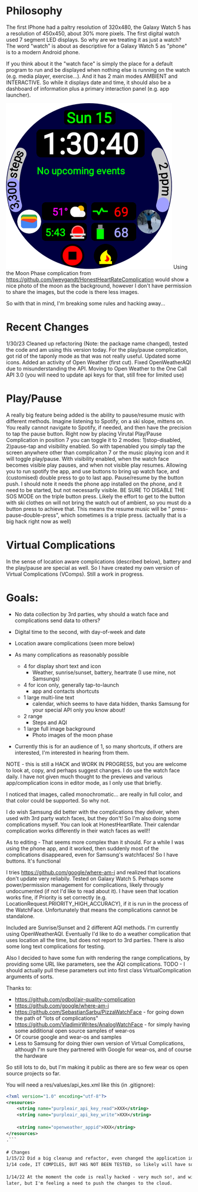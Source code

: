 # Philosophy

The first IPhone had a paltry resolution of 320x480, the Galaxy Watch 5 has a resolution of 450x450,
about 30% more pixels. The first digital watch used 7 segment LED displays. So why are we treating
it as just a watch? The word "watch" is about as descriptive for a Galaxy Watch 5 as "phone" is to a
modern Android phone.

If you think about it the "watch face" is simply the place for a default program to run and be
displayed when nothing else is running on the watch (e.g. media player, exercise...). And it has 2
main modes AMBIENT and INTERACTIVE. So while it displays date and time, it should also be a
dashboard of information plus a primary interaction panel (e.g. app launcher).

![Watch](./images/Watch.png) Using the Moon Phase complication
from https://github.com/jweygandt/HonestHeartRateComplication would show a nice photo of the moon as
the background, however I don't have permission to share the images, but the code is there less
images.

So with that in mind, I'm breaking some rules and hacking away...

# Recent Changes

1/30/23 Cleaned up refactoring (Note: the package name changed), tested the code and am using this
version today. For the play/pause complication, got rid of the taponly mode as that was not really
useful. Updated some icons. Added an activity of Open Weather (first cut). Fixed OpenWeatherAQI due
to misunderstanding the API. Moving to Open Weather to the One Call API 3.0 (you will need to update api
keys for that, still free for limited use)

# Play/Pause

A really big feature being added is the ability to pause/resume music with different methods.
Imagine listening to Spotify, on a ski slope, mittens on. You really cannot navigate to Spotify, if
needed, and then have the precision to tap the pause button. Right now by placing Virutal Play/Pause
Complication in position 7 you can toggle it to 2 modes: 1)stop-disabled, 2)pause-tap and visibility
enabled. So with tapenabled you simply tap the screen anywhere other than complicaiton 7 or the
music playing icon and it will toggle play/pause. With visibility enabled, when the watch face
becomes visible play pauses, and when not visible play resumes. Allowing you to run spotify the app,
and use buttons to bring up watch face, and (customised) double press to go to last app.
Pause/resume by the button push. I should note it needs the phone app installed on the phone, and it
need to be started, but not necessarlly visible. BE SURE TO DISABLE THE SOS MODE on the triple
button press. Likely the effort to get to the button with ski clothes on will not bring the watch
out of ambient, so you must do a button press to achieve that. This means the resume music will be "
press-pause-double-press", which sometimes is a triple press.
(actually that is a big hack right now as well)

# Virtual Complications

In the sense of location aware complications (described below), battery and the play/pause are
special as well. So I have created my own version of Virtual Complications (VComps). Still a work in
progress.

# Goals:

* No data collection by 3rd parties, why should a watch face and complications send data to others?
* Digital time to the second, with day-of-week and date
* Location aware complications (seen more below)
* As many complications as reasonably possible
  * 4 for display short text and icon
    * Weather, sunrise/sunset, battery, heartrate (I use mine, not Samsungs)
  * 4 for icon only, generally tap-to-launch
    * app and contacts shortcuts
  * 1 large multi-line text
    * calendar, which seems to have data hidden, thanks Samsung for your special API only you know
      about!
  * 2 range
    * Steps and AQI
  * 1 large full image background
    * Photo images of the moon phase

* Currently this is for an audience of 1, so many shortcuts, if others are interested, I'm
  interested in hearing from them.

NOTE - this is still a HACK and WORK IN PROGRESS, but you are welcome to look at, copy, and perhaps
suggest changes. I do use the watch face daily. I have not given much thought to the previews and
various app/complication icons in editor mode, as I only use that briefly.

I noticed that images, called monochromatic... are really in full color, and that color could be
supported. So why not.

I do wish Samsung did better with the complications they deliver, when used with 3rd party watch
faces, but they don't! So I'm also doing some complications myself. You can look at HonestHeartRate.
Their calendar complication works differently in their watch faces as well!!

As to editing - That seems more complex than it should. For a while I was using the phone app, and
it worked, then suddenly most of the complications disappeared, even for Samsung's watchfaces! So I
have buttons. It's functional

I tries https://github.com/google/where-am-i and realized that locations don't update very
reliabily. Tested on Galaxy Watch 5. Perhaps some power/permission management for complications,
likely througly undocumented (if not I'd like to read about it). I have seen that location works
fine, if Priority is set correctly (e.g. LocationRequest.PRIORITY_HIGH_ACCURACY), if it is run in
the process of the WatchFace. Unfortunately that means the complications cannot be standalone.

Included are Sunrise/Sunset and 2 different AQI methods. I'm currently using OpenWeatherAQI.
Eventually I'd like to do a weather complication that uses location all the time, but does not
report to 3rd parties. There is also some long text complications for testing.

Also I decided to have some fun with rendering the range complications, by providing some URL like
parameters, see the AQI complications. TODO - I should actually pull these parameters out into first
class VirtualComplication arguments of sorts.

Thanks to:

* https://github.com/odbol/air-quality-complication
* https://github.com/google/where-am-i
* https://github.com/SebastianSarbu/PizzaWatchFace - for going down the path of "lots of
  complications"
* https://github.com/VladimirWrites/AnalogWatchFace - for simply having some additional open source
  samples of wear-os
* Of course google and wear-os and samples
* Less to Samsung for doing thier own version of Virtual Complications, although I'm sure they
  partnered with Google for wear-os, and of course the hardware

So still lots to do, but I'm making it public as there are so few wear os open source projects so
far.

You will need a res/values/api_kes.xml like this (in .gitignore):

```xml
<?xml version="1.0" encoding="utf-8"?>
<resources>
    <string name="purpleair_api_key_read">XXX</string>
    <string name="purpleair_api_key_write">XXX</string>

    <string name="openweather_appid">XXX</string>
</resources>
.```

# Changes
1/15/22 Did a big cleanup and refactor, even changed the application id. It looks better than the
1/14 code, IT COMPILES, BUT HAS NOT BEEN TESTED, so likely will have some bugs.

1/14/22 At the moment the code is really hacked - very much so!, and will be cleaned up considerably
later, but I'm feeling a need to push the changes to the cloud.

